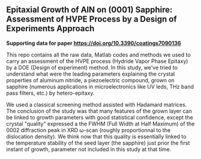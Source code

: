 ## Epitaxial Growth of AlN on (0001) Sapphire: Assessment of HVPE Process by a Design of Experiments Approach

**Supporting data for paper https://doi.org/10.3390/coatings7090136**

This repo contains all the raw data, Matlab codes and methods we used to carry an assessment of the HVPE process (Hydride Vapor Phase Epitaxy) by a DOE (Design of experiment) method. In this study, we've tried to understand what were the leading parameters explaining the crystal properties of aluminum nitride, a piezoelectric compound, grown on sapphire (numerous applications in microelectronics like UV leds, THz band pass filters, etc.) by hetero-epitaxy. 

We used a classical screening method assisted with Hadamard matrices. The conclusion of the study was that many features of the grown layer can be linked to growth parameters with good statistical confidence, except the crystal "quality" expressed a the FWHM (Full Width at Half Maximum) of the 0002 diffraction peak in XRD ω-scan (roughly proportionnal to the dislocation density). We think now that this quality is essentially linked to the temperature stability of the seed layer (the sapphire) just prior the first instant of growth, parameter not included in this study at that time.
